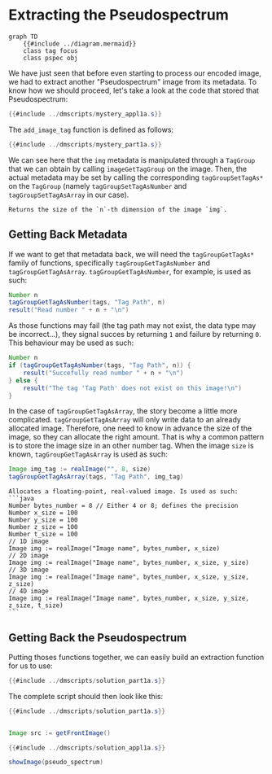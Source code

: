 # Extracting the Pseudospectrum

```mermaid
graph TD
    {{#include ../diagram.mermaid}}
    class tag focus
    class pspec obj
```

We have just seen that before even starting to process our encoded image,
we had to extract another "Pseudospectrum" image from its metadata. To know
how we should proceed, let's take a look at the code that stored that
Pseudospectrum:

```java
{{#include ../dmscripts/mystery_appl1a.s}}
```

The `add_image_tag` function is defined as follows:

```java
{{#include ../dmscripts/mystery_part1a.s}}
```

We can see here that the `img` metadata is manipulated through a `TagGroup`
that we can obtain by calling `imageGetTagGroup` on the image. Then,
the actual metadata may be set by calling the corresponding `tagGroupSetTagAs*`
on the `TagGroup` (namely `tagGroupSetTagAsNumber` and `tagGroupSetTagAsArray`
in our case).

~~~admonish info title="`imageGetDimensionSize(img, n)`"
Returns the size of the `n`-th dimension of the image `img`.
~~~

## Getting Back Metadata

If we want to get that metadata back, we will need the `tagGroupGetTagAs*` family
of functions, specifically `tagGroupGetTagAsNumber` and `tagGroupGetTagAsArray`.
`tagGroupGetTagAsNumber`, for example, is used as such:

```java
Number n
tagGroupGetTagAsNumber(tags, "Tag Path", n)
result("Read number " + n + "\n")
```

As those functions may fail (the tag path may not exist, the data type
may be incorrect...), they signal succes by returning `1` and failure by
returning `0`. This behaviour may be used as such:

```java
Number n
if (tagGroupGetTagAsNumber(tags, "Tag Path", n)) {
    result("Succefully read number " + n + "\n")
} else {
    result("The tag 'Tag Path' does not exist on this image!\n")
}
```

In the case of `tagGroupGetTagAsArray`, the story become a little
more complicated. `tagGroupGetTagAsArray` will only write data to
an already allocated image. Therefore, one need to know in advance
the size of the image, so they can allocate the right amount. That is
why a common pattern is to store the image size in an other number
tag. When the image `size` is known, `tagGroupGetTagAsArray` is
used as such:

```java
Image img_tag := realImage("", 8, size)
tagGroupGetTagAsArray(tags, "Tag Path", img_tag)
```

~~~admonish info title="`realImage`"
Allocates a floating-point, real-valued image. Is used as such:
```java
Number bytes_number = 8 // Either 4 or 8; defines the precision
Number x_size = 100
Number y_size = 100
Number z_size = 100
Number t_size = 100
// 1D image
Image img := realImage("Image name", bytes_number, x_size)
// 2D image
Image img := realImage("Image name", bytes_number, x_size, y_size)
// 3D image
Image img := realImage("Image name", bytes_number, x_size, y_size, z_size)
// 4D image
Image img := realImage("Image name", bytes_number, x_size, y_size, z_size, t_size)
```
~~~

## Getting Back the Pseudospectrum

Putting thoses functions together, we can easily build an extraction
function for us to use:

```java
{{#include ../dmscripts/solution_part1a.s}}
```

The complete script should then look like this:

```java
{{#include ../dmscripts/solution_part1a.s}}


Image src := getFrontImage()

{{#include ../dmscripts/solution_appl1a.s}}

showImage(pseudo_spectrum)
```

<!-- ~~~admonish example title="Mystery Processing Recap" collapsible=true
```java
{{#include ../dmscripts/mystery_appl.s}}
```
~~~ -->

